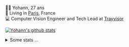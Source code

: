 <p>
  👨🏻 <bold>Yohann</bold>, 27 ans<br/>
  💼 Living in <a href="https://www.google.com/maps?q=paris">Paris</a>, France<br/>
  💻 Computer Vision Engineer and Tech Lead at <a href="https://trayvisor.com/">Trayvisor</a><br/>
</p>

<a href="https://github.com/anuraghazra/github-readme-stats"><img align="center" src="https://github-readme-stats-go94hl40s-yohann84l.vercel.app//api?username=yohann84L&show_icons=true&include_all_commits=true" alt="Yohann's github stats" /> </a>


<details>
  <summary>Some stats ...</summary><br/>
  

<!--START_SECTION:waka-->
![Code Time](http://img.shields.io/badge/Code%20Time-1%2C129%20hrs%2023%20mins-blue)

![Profile Views](http://img.shields.io/badge/Profile%20Views-0-blue)

**🐱 My GitHub Data** 

> 📦 440.8 kB Used in GitHub's Storage 
 > 
> 🚫 Not Opted to Hire
 > 
> 📜 26 Public Repositories 
 > 
> 🔑 21 Private Repositories 
 > 
**I'm an Early 🐤** 

```text
🌞 Morning                20443 commits       ████████░░░░░░░░░░░░░░░░░   30.41 % 
🌆 Daytime                38435 commits       ██████████████░░░░░░░░░░░   57.17 % 
🌃 Evening                8214 commits        ███░░░░░░░░░░░░░░░░░░░░░░   12.22 % 
🌙 Night                  136 commits         ░░░░░░░░░░░░░░░░░░░░░░░░░   00.20 % 
```
📅 **I'm Most Productive on Wednesday** 

```text
Monday                   12726 commits       █████░░░░░░░░░░░░░░░░░░░░   18.93 % 
Tuesday                  12617 commits       █████░░░░░░░░░░░░░░░░░░░░   18.77 % 
Wednesday                14078 commits       █████░░░░░░░░░░░░░░░░░░░░   20.94 % 
Thursday                 13495 commits       █████░░░░░░░░░░░░░░░░░░░░   20.07 % 
Friday                   13055 commits       █████░░░░░░░░░░░░░░░░░░░░   19.42 % 
Saturday                 476 commits         ░░░░░░░░░░░░░░░░░░░░░░░░░   00.71 % 
Sunday                   781 commits         ░░░░░░░░░░░░░░░░░░░░░░░░░   01.16 % 
```


📊 **This Week I Spent My Time On** 

```text
🕑︎ Time Zone: Europe/Paris

💬 Programming Languages: 
No Activity Tracked This Week

🔥 Editors: 
No Activity Tracked This Week

💻 Operating System: 
No Activity Tracked This Week
```

**I Mostly Code in Python** 

```text
Python                   29 repos            ██████████████░░░░░░░░░░░   58.00 % 
Jupyter Notebook         4 repos             ██░░░░░░░░░░░░░░░░░░░░░░░   08.00 % 
JavaScript               3 repos             ██░░░░░░░░░░░░░░░░░░░░░░░   06.00 % 
HTML                     2 repos             █░░░░░░░░░░░░░░░░░░░░░░░░   04.00 % 
Shell                    1 repo              ░░░░░░░░░░░░░░░░░░░░░░░░░   02.00 % 
```




 Last Updated on 25/10/2024 00:37:57 UTC
<!--END_SECTION:waka-->
